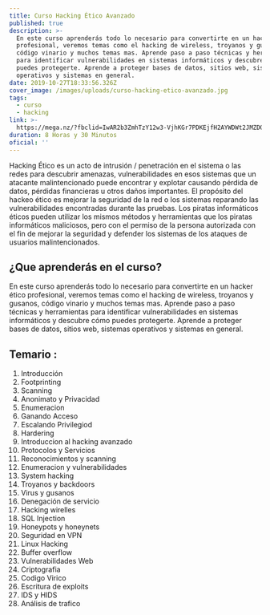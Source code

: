 ```yaml
---
title: Curso Hacking Ético Avanzado
published: true
description: >-
  En este curso aprenderás todo lo necesario para convertirte en un hacker ético
  profesional, veremos temas como el hacking de wireless, troyanos y gusanos,
  código vinario y muchos temas mas. Aprende paso a paso técnicas y herramientas
  para identificar vulnerabilidades en sistemas informáticos y descubre cómo
  puedes protegerte. Aprende a proteger bases de datos, sitios web, sistemas
  operativos y sistemas en general.
date: 2019-10-27T18:33:56.326Z
cover_image: /images/uploads/curso-hacking-etico-avanzado.jpg
tags:
  - curso
  - hacking
link: >-
  https://mega.nz/?fbclid=IwAR2b3ZmhTzY12w3-VjhKGr7PDKEjfH2AYWDWt2JMZDO1qDdwzMSRJ8ZpHuU#F!pmQjSQTJ!_98x8K3Q4w9rqf1LGMlKYQ
duration: 8 Horas y 30 Minutos
oficial: ''
---
```

Hacking Ético es un acto de intrusión / penetración en el sistema o las redes para descubrir amenazas, vulnerabilidades en esos sistemas que un atacante malintencionado puede encontrar y explotar causando pérdida de datos, pérdidas financieras u otros daños importantes. El propósito del hackeo ético es mejorar la seguridad de la red o los sistemas reparando las vulnerabilidades encontradas durante las pruebas. Los piratas informáticos éticos pueden utilizar los mismos métodos y herramientas que los piratas informáticos maliciosos, pero con el permiso de la persona autorizada con el fin de mejorar la seguridad y defender los sistemas de los ataques de usuarios malintencionados.

## ¿Que aprenderás en el curso?

En este curso aprenderás todo lo necesario para convertirte en un hacker ético profesional, veremos temas como el hacking de wireless, troyanos y gusanos, código vinario y muchos temas mas. Aprende paso a paso técnicas y herramientas para identificar vulnerabilidades en sistemas informáticos y descubre cómo puedes protegerte. Aprende a proteger bases de datos, sitios web, sistemas operativos y sistemas en general.

## Temario :

1. Introducción
2. Footprinting
3. Scanning
4. Anonimato y Privacidad
5. Enumeracion
6. Ganando Acceso
7. Escalando Privilegiod
8. Hardering
9. Introduccion al hacking avanzado
10. Protocolos y Servicios
11. Reconocimientos y scanning
12. Enumeracion y vulnerabilidades
13. System hacking
14. Troyanos y backdoors
15. Virus y gusanos
16. Denegación de servicio
17. Hacking wirelles
18. SQL Injection
19. Honeypots y honeynets
20. Seguridad en VPN
21. Linux Hacking
22. Buffer overflow
23. Vulnerabilidades Web
24. Criptografia
25. Codigo Virico
26. Escritura de exploits
27. IDS y HIDS
28. Análisis de trafico
